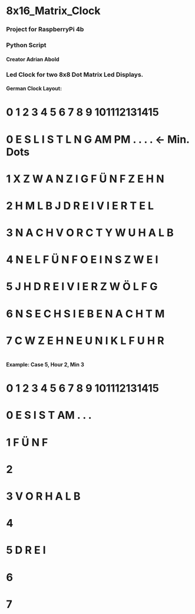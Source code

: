 # 8x16_Matrix_Clock
### Project for RaspberryPi 4b 
### Python Script
#### Creator Adrian Abold



### Led Clock for two 8x8 Dot Matrix Led Displays.


#### German Clock Layout:
#
#   0 1 2 3 4 5 6 7 8 9 101112131415
# 0 E S L I S T L N G AM PM . . . .  <- Min. Dots
# 1 X Z W A N Z I G F Ü N F Z E H N
# 2 H M L B J D R E I V I E R T E L
# 3 N A C H V O R C T Y W U H A L B
# 4 N E L F Ü N F O E I N S Z W E I
# 5 J H D R E I V I E R Z W Ö L F G
# 6 N S E C H S I E B E N A C H T M
# 7 C W Z E H N E U N I K L F U H R
#
#
#### Example: Case 5, Hour 2, Min 3 
#
#   0 1 2 3 4 5 6 7 8 9 101112131415
# 0 E S   I S T       AM      . . . 
# 1                 F Ü N F
# 2
# 3         V O R           H A L B
# 4
# 5     D R E I
# 6
# 7
